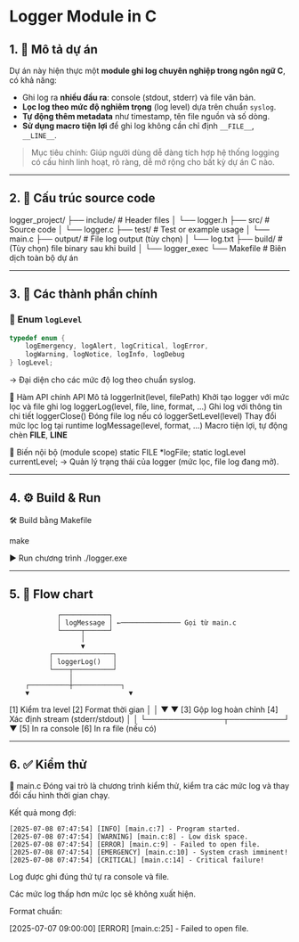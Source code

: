 # Logger Module in C

## 1. 📌 Mô tả dự án

Dự án này hiện thực một **module ghi log chuyên nghiệp trong ngôn ngữ C**, có khả năng:
- Ghi log ra **nhiều đầu ra**: console (stdout, stderr) và file văn bản.
- **Lọc log theo mức độ nghiêm trọng** (log level) dựa trên chuẩn `syslog`.
- **Tự động thêm metadata** như timestamp, tên file nguồn và số dòng.
- **Sử dụng macro tiện lợi** để ghi log không cần chỉ định `__FILE__`, `__LINE__`.

> Mục tiêu chính: Giúp người dùng dễ dàng tích hợp hệ thống logging có cấu hình linh hoạt, rõ ràng, dễ mở rộng cho bất kỳ dự án C nào.

---

## 2. 📁 Cấu trúc source code

logger_project/
├── include/ # Header files
│ └── logger.h
├── src/ # Source code
│ └── logger.c
├── test/ # Test or example usage
│ └── main.c
├── output/ # File log output (tùy chọn)
│ └── log.txt
├── build/ # (Tùy chọn) file binary sau khi build
│ └── logger_exec
└── Makefile # Biên dịch toàn bộ dự án

---

## 3. 🧩 Các thành phần chính

### 🔹 Enum `logLevel`
```c
typedef enum {
    logEmergency, logAlert, logCritical, logError,
    logWarning, logNotice, logInfo, logDebug
} logLevel;
```
→ Đại diện cho các mức độ log theo chuẩn syslog.

🔹 Hàm API chính
API	Mô tả
loggerInit(level, filePath)	Khởi tạo logger với mức lọc và file ghi log
loggerLog(level, file, line, format, ...)	Ghi log với thông tin chi tiết
loggerClose()	Đóng file log nếu có
loggerSetLevel(level)	Thay đổi mức lọc log tại runtime
logMessage(level, format, ...)	Macro tiện lợi, tự động chèn __FILE__, __LINE__

🔹 Biến nội bộ (module scope)
static FILE *logFile;
static logLevel currentLevel;
→ Quản lý trạng thái của logger (mức lọc, file log đang mở).

--- 

## 4. ⚙️ Build & Run
🛠 Build bằng Makefile

make

▶️ Run chương trình
./logger.exe

---

## 5. 🔁 Flow chart

                ┌────────────┐
                │ logMessage │ ←─────────────── Gọi từ main.c
                └─────┬──────┘
                      │
                      ▼
              ┌───────────────┐
              │ loggerLog()   │
              └────┬──────────┘
                   │
        ┌──────────┼────────────┐
        ▼                         ▼
 [1] Kiểm tra level       [2] Format thời gian
        │                         │
        ▼                         ▼
 [3] Gộp log hoàn chỉnh    [4] Xác định stream (stderr/stdout)
        │                         │
        └──────────────┬──────────┘
                       ▼
               [5] In ra console
               [6] In ra file (nếu có)

---

## 6. ✅ Kiểm thử
📄 main.c
Đóng vai trò là chương trình kiểm thử, kiểm tra các mức log và thay đổi cấu hình thời gian chạy.

Kết quả mong đợi:

```log
[2025-07-08 07:47:54] [INFO] [main.c:7] - Program started.
[2025-07-08 07:47:54] [WARNING] [main.c:8] - Low disk space.
[2025-07-08 07:47:54] [ERROR] [main.c:9] - Failed to open file.
[2025-07-08 07:47:54] [EMERGENCY] [main.c:10] - System crash imminent!
[2025-07-08 07:47:54] [CRITICAL] [main.c:14] - Critical failure!
```

Log được ghi đúng thứ tự ra console và file.

Các mức log thấp hơn mức lọc sẽ không xuất hiện.

Format chuẩn:

[2025-07-07 09:00:00] [ERROR] [main.c:25] - Failed to open file.